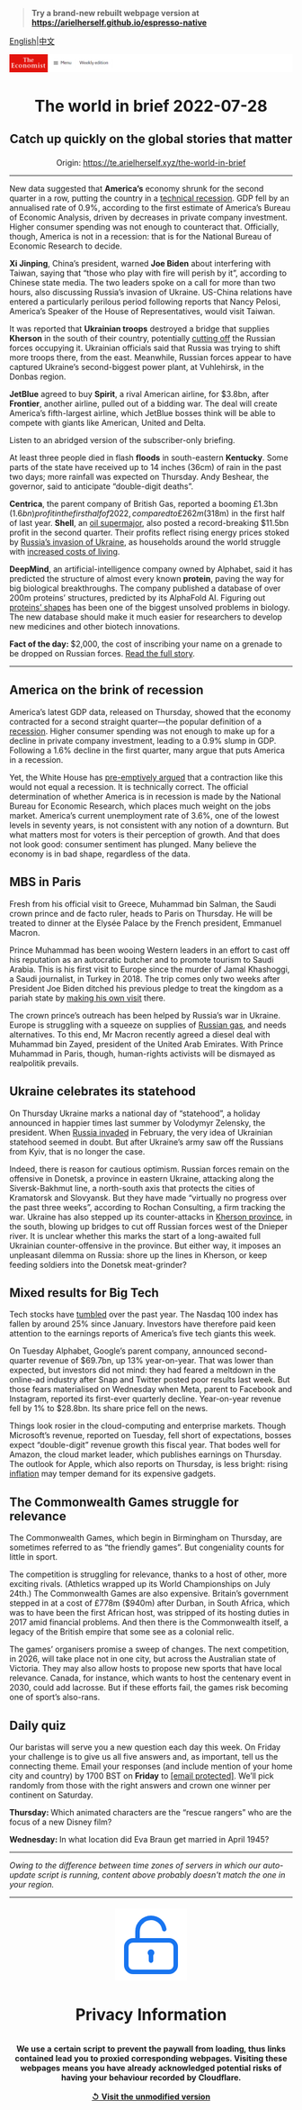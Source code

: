 > **Try a brand-new rebuilt webpage version at https://arielherself.github.io/espresso-native**

[English](https://github.com/arielherself/espresso/blob/main/README.md)|[中文](https://github-com.translate.goog/arielherself/espresso/blob/main/README.md?_x_tr_sl=en&_x_tr_tl=zh-CN&_x_tr_hl=zh-CN&_x_tr_pto=wapp)



![The Economist](menubar.png)

# <p align="center">The world in brief 2022-07-28</p>

## <p align="center">Catch up quickly on the global stories that matter</p>

<p align="center">Origin: <a href="https://te.arielherself.xyz/the-world-in-brief">https://te.arielherself.xyz/the-world-in-brief</a><hr>

New data suggested that <strong>America’s</strong> economy shrunk for the second quarter in a row, putting the country in a [technical recession](https://te.arielherself.xyz/united-states/2022/07/14/even-if-gdp-shrinks-america-may-officially-avoid-a-downturn-for-now). GDP fell by an annualised rate of 0.9%, according to the first estimate of America’s Bureau of Economic Analysis, driven by decreases in private company investment. Higher consumer spending was not enough to counteract that. Officially, though, America is not in a recession: that is for the National Bureau of Economic Research to decide.

<strong>Xi Jinping</strong>, China’s president, warned <strong>Joe Biden</strong> about interfering with Taiwan, saying that “those who play with fire will perish by it”, according to Chinese state media. The two leaders spoke on a call for more than two hours, also discussing Russia’s invasion of Ukraine. US-China relations have entered a particularly perilous period following reports that Nancy Pelosi, America’s Speaker of the House of Representatives, would visit Taiwan.

It was reported that <strong>Ukrainian troops</strong> destroyed a bridge that supplies <strong>Kherson</strong> in the south of their country, potentially [cutting off](https://te.arielherself.xyz/europe/2022/07/03/ukraine-prepares-a-counter-offensive-to-retake-kherson-province) the Russian forces occupying it. Ukrainian officials said that Russia was trying to shift more troops there, from the east. Meanwhile, Russian forces appear to have captured Ukraine’s second-biggest power plant, at Vuhlehirsk, in the Donbas region. 

<strong>JetBlue</strong> agreed to buy <strong>Spirit</strong>, a rival American airline, for $3.8bn, after <strong>Frontier</strong>, another airline, pulled out of a bidding war. The deal will create America’s fifth-largest airline, which JetBlue bosses think will be able to compete with giants like American, United and Delta.

Listen to an abridged version of the subscriber-only briefing.

At least three people died in flash <strong>floods</strong> in south-eastern <strong>Kentucky</strong>. Some parts of the state have received up to 14 inches (36cm) of rain in the past two days; more rainfall was expected on Thursday. Andy Beshear, the governor, said to anticipate “double-digit deaths”.

<strong>Centrica</strong>, the parent company of British Gas, reported a booming £1.3bn ($1.6bn) profit in the first half of 2022, compared to £262m ($318m) in the first half of last year. <strong>Shell</strong>, an [oil supermajor](https://te.arielherself.xyz/business/2022/07/25/state-run-oil-giants-will-make-or-break-the-energy-transition), also posted a record-breaking $11.5bn profit in the second quarter. Their profits reflect rising energy prices stoked by [Russia’s invasion of Ukraine](https://te.arielherself.xyz/ukraine-crisis), as households around the world struggle with [increased costs of living](https://te.arielherself.xyz/britain/2022/04/21/a-guide-to-britains-cost-of-living-crunch). 

<strong>DeepMind</strong>, an artificial-intelligence company owned by Alphabet, said it has predicted the structure of almost every known <strong>protein</strong>, paving the way for big biological breakthroughs. The company published a database of over 200m proteins’ structures, predicted by its AlphaFold AI. Figuring out [proteins’ shapes](https://te.arielherself.xyz/leaders/2021/07/31/remarkable-progress-has-been-made-in-understanding-the-folding-of-proteins) has been one of the biggest unsolved problems in biology. The new database should make it much easier for researchers to develop new medicines and other biotech innovations.

<strong>Fact of the day: </strong>$2,000, the cost of inscribing your name on a grenade to be dropped on Russian forces. [Read the full story](https://te.arielherself.xyz/the-economist-explains/2022/07/27/how-crowdfunding-is-shaping-the-war-in-ukraine).

----------

## America on the brink of recession

America’s latest GDP data, released on Thursday, showed that the economy contracted for a second straight quarter—the popular definition of a [recession](https://te.arielherself.xyz/finance-and-economics/2022/07/24/why-it-is-too-early-to-say-the-world-economy-is-in-recession). Higher consumer spending was not enough to make up for a decline in private company investment, leading to a 0.9% slump in GDP. Following a 1.6% decline in the first quarter, many argue that puts America in a recession.

Yet, the White House has [pre-emptively argued](https://te.arielherself.xyz/united-states/2022/07/14/even-if-gdp-shrinks-america-may-officially-avoid-a-downturn-for-now) that a contraction like this would not equal a recession. It is technically correct. The official determination of whether America is in recession is made by the National Bureau for Economic Research, which places much weight on the jobs market. America’s current unemployment rate of 3.6%, one of the lowest levels in seventy years, is not consistent with any notion of a downturn. But what matters most for voters is their perception of growth. And that does not look good: consumer sentiment has plunged. Many believe the economy is in bad shape, regardless of the data.

## MBS in Paris

Fresh from his official visit to Greece, Muhammad bin Salman, the Saudi crown prince and de facto ruler, heads to Paris on Thursday. He will be treated to dinner at the Elysée Palace by the French president, Emmanuel Macron.

Prince Muhammad has been wooing Western leaders in an effort to cast off his reputation as an autocratic butcher and to promote tourism to Saudi Arabia. This is his first visit to Europe since the murder of Jamal Khashoggi, a Saudi journalist, in Turkey in 2018. The trip comes only two weeks after President Joe Biden ditched his previous pledge to treat the kingdom as a pariah state by [making his own visit](https://te.arielherself.xyz/middle-east-and-africa/2022/07/12/what-does-the-middle-east-offer-america) there. 

The crown prince’s outreach has been helped by Russia’s war in Ukraine. Europe is struggling with a squeeze on supplies of [Russian gas](https://te.arielherself.xyz/europe/2022/07/11/europe-is-preparing-for-russian-gas-to-be-cut-off-this-winter), and needs alternatives. To this end, Mr Macron recently agreed a diesel deal with Muhammad bin Zayed, president of the United Arab Emirates. With Prince Muhammad in Paris, though, human-rights activists will be dismayed as realpolitik prevails.

## Ukraine celebrates its statehood

On Thursday Ukraine marks a national day of “statehood”, a holiday announced in happier times last summer by Volodymyr Zelensky, the president. When [Russia invaded](https://te.arielherself.xyz/ukraine-crisis) in February, the very idea of Ukrainian statehood seemed in doubt. But after Ukraine’s army saw off the Russians from Kyiv, that is no longer the case.

Indeed, there is reason for cautious optimism. Russian forces remain on the offensive in Donetsk, a province in eastern Ukraine, attacking along the Siversk-Bakhmut line, a north-south axis that protects the cities of Kramatorsk and Slovyansk. But they have made “virtually no progress over the past three weeks”, according to Rochan Consulting, a firm tracking the war. Ukraine has also stepped up its counter-attacks in [Kherson province](https://te.arielherself.xyz/europe/2022/07/03/ukraine-prepares-a-counter-offensive-to-retake-kherson-province), in the south, blowing up bridges to cut off Russian forces west of the Dnieper river. It is unclear whether this marks the start of a long-awaited full Ukrainian counter-offensive in the province. But either way, it imposes an unpleasant dilemma on Russia: shore up the lines in Kherson, or keep feeding soldiers into the Donetsk meat-grinder?

## Mixed results for Big Tech

Tech stocks have [tumbled](https://te.arielherself.xyz/business/2022/05/14/tech-bubbles-are-bursting-all-over-the-place) over the past year. The Nasdaq 100 index has fallen by around 25% since January. Investors have therefore paid keen attention to the earnings reports of America’s five tech giants this week.

On Tuesday Alphabet, Google’s parent company, announced second-quarter revenue of $69.7bn, up 13% year-on-year. That was lower than expected, but investors did not mind: they had feared a meltdown in the online-ad industry after Snap and Twitter posted poor results last week. But those fears materialised on Wednesday when Meta, parent to Facebook and Instagram, reported its first-ever quarterly decline. Year-on-year revenue fell by 1% to $28.8bn. Its share price fell on the news.

Things look rosier in the cloud-computing and enterprise markets. Though Microsoft’s revenue, reported on Tuesday, fell short of expectations, bosses expect “double-digit” revenue growth this fiscal year. That bodes well for Amazon, the cloud market leader, which publishes earnings on Thursday. The outlook for Apple, which also reports on Thursday, is less bright: rising [inflation](https://te.arielherself.xyz/finance-and-economics/2022/06/19/peoples-inflation-expectations-are-rising-and-will-be-hard-to-bring-down) may temper demand for its expensive gadgets.

## The Commonwealth Games struggle for relevance

The Commonwealth Games, which begin in Birmingham on Thursday, are sometimes referred to as “the friendly games”. But congeniality counts for little in sport.

The competition is struggling for relevance, thanks to a host of other, more exciting rivals. (Athletics wrapped up its World Championships on July 24th.) The Commonwealth Games are also expensive. Britain’s government stepped in at a cost of £778m ($940m) after Durban, in South Africa, which was to have been the first African host, was stripped of its hosting duties in 2017 amid financial problems. And then there is the Commonwealth itself, a legacy of the British empire that some see as a colonial relic.

The games’ organisers promise a sweep of changes. The next competition, in 2026, will take place not in one city, but across the Australian state of Victoria. They may also allow hosts to propose new sports that have local relevance. Canada, for instance, which wants to host the centenary event in 2030, could add lacrosse. But if these efforts fail, the games risk becoming one of sport’s also-rans. 

## Daily quiz

Our baristas will serve you a new question each day this week. On Friday your challenge is to give us all five answers and, as important, tell us the connecting theme. Email your responses (and include mention of your home city and country) by 1700 BST on <strong>Friday</strong> to [<span class="__cf_email__" data-cfemail="e6b7938f9ca395969483959589a683858988898b8f9592c885898b">[email&#160;protected]</span>](https://mail.google.com/mail/?view=cm&amp;fs=1&amp;tf=1&amp;to=QuizEspresso@te.arielherself.xyz). We’ll pick randomly from those with the right answers and crown one winner per continent on Saturday.

<strong>Thursday: </strong>Which animated characters are the “rescue rangers” who are the focus of a new Disney film?

<strong>Wednesday: </strong>In what location did Eva Braun get married in April 1945?

----------

*Owing to the difference between time zones of servers in which our auto-update script is running, content above probably doesn't match the one in your region.*

|<br><div align="center"><img src="unlock.png" /><h1>Privacy Information</h1></div></br>We use a certain script to prevent the paywall from loading, thus links contained lead you to proxied corresponding webpages. Visiting these webpages means you have already acknowledged potential risks of having your behaviour recorded by Cloudflare.<br><br>[&#x21BA; Visit the unmodified version](README.raw.md)<br><br>|
|-----|
